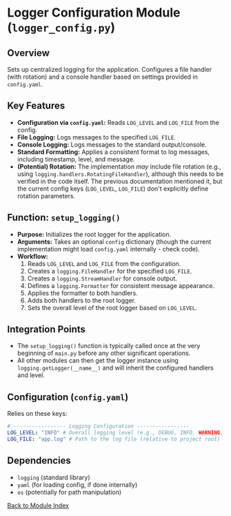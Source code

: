 # Logger Configuration Module (`logger_config.py`)

## Overview

Sets up centralized logging for the application. Configures a file handler (with rotation) and a console handler based on settings provided in `config.yaml`.

## Key Features

*   **Configuration via `config.yaml`:** Reads `LOG_LEVEL` and `LOG_FILE` from the config.
*   **File Logging:** Logs messages to the specified `LOG_FILE`.
*   **Console Logging:** Logs messages to the standard output/console.
*   **Standard Formatting:** Applies a consistent format to log messages, including timestamp, level, and message.
*   **(Potential) Rotation:** The implementation *may* include file rotation (e.g., using `logging.handlers.RotatingFileHandler`), although this needs to be verified in the code itself. The previous documentation mentioned it, but the current config keys (`LOG_LEVEL`, `LOG_FILE`) don't explicitly define rotation parameters.

## Function: `setup_logging()`

*   **Purpose:** Initializes the root logger for the application.
*   **Arguments:** Takes an optional `config` dictionary (though the current implementation might load `config.yaml` internally - check code).
*   **Workflow:**
    1.  Reads `LOG_LEVEL` and `LOG_FILE` from the configuration.
    2.  Creates a `logging.FileHandler` for the specified `LOG_FILE`.
    3.  Creates a `logging.StreamHandler` for console output.
    4.  Defines a `logging.Formatter` for consistent message appearance.
    5.  Applies the formatter to both handlers.
    6.  Adds both handlers to the root logger.
    7.  Sets the overall level of the root logger based on `LOG_LEVEL`.

## Integration Points

*   The `setup_logging()` function is typically called once at the very beginning of `main.py` before any other significant operations.
*   All other modules can then get the logger instance using `logging.getLogger(__name__)` and will inherit the configured handlers and level.

## Configuration (`config.yaml`)

Relies on these keys:

```yaml
# ----------------- Logging Configuration -----------------
LOG_LEVEL: "INFO" # Overall logging level (e.g., DEBUG, INFO, WARNING, ERROR)
LOG_FILE: "app.log" # Path to the log file (relative to project root)
```

## Dependencies

*   `logging` (standard library)
*   `yaml` (for loading config, if done internally)
*   `os` (potentially for path manipulation)

[Back to Module Index](main.md)